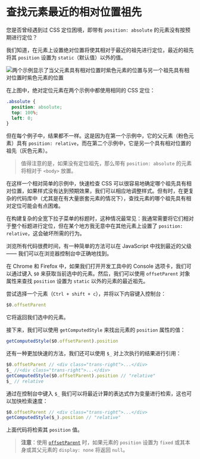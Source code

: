 # 查找元素最近的相对位置祖先

您是否曾经遇到过 CSS 定位困境，即带有 `position: absolute` 的元素没有按预期进行定位？

我们知道，在元素上设置绝对位置将使其相对于最近的祖先进行定位，最近的祖先将其 `position` 设置为 `static`（默认值）以外的值。

![两个示例显示了当父元素具有相对位置时紫色元素的位置与另一个祖先具有相对位置时紫色元素的位置](https://upload-images.jianshu.io/upload_images/18281896-615f45adbdf7c2f4.jpg?imageMogr2/auto-orient/strip%7CimageView2/2/w/1240)

在上图中，绝对定位元素在两个示例中都使用相同的 CSS 定位：

```css
.absolute {
  position: absolute;
  top: 100%;
  left: 0;
}
```

但在每个例子中，结果都不一样。这是因为在第一个示例中，它的父元素（粉色元素）具有 `position: relative`，而在第二个示例中，它是另一个具有相对位置的祖先（灰色元素）。

> 值得注意的是，如果没有定位祖先，那么带有 `position: absolute` 的元素将相对于 `<body>` 放置。

在这样一个相对简单的示例中，快速检查 CSS 可以很容易地确定哪个祖先具有相对位置，如果样式没有达到预期效果，我们可以相应地调整样式。但有时，在更复杂的代码库中（尤其是在有大量嵌套元素的情况下），查找元素的哪个祖先具有相对定位可能会有点困难。

在构建复杂的全宽下拉子菜单的标题时，这种情况最常见：我通常需要将它们相对于整个标题进行定位，但在某个地方我无意中在其他元素上设置了 `position: relative`，这会破坏所需的行为。

浏览所有代码很费时间，有一种简单的方法可以在 JavaScript 中找到最近的父级 —— 我们可以在浏览器控制台中正确地找到。

在 Chrome 和 Firefox 中，如果我们打开开发工具中的 Console 选项卡，我们可以通过键入 `$0` 来获取当前选中的元素。然后，我们可以使用 `offsetParent` 对象属性来查找 `position` 设置为 `static` 以外的元素的最近祖先。

尝试选择一个元素（`Ctrl + shift + c`），并将以下内容键入控制台：

```js
$0.offsetParent
```

它将返回我们选中的元素。

接下来，我们可以使用 `getComputedStyle` 来找出元素的 `position` 属性的值：

```js
getComputedStyle($0.offsetParent).position
```

还有一种更加快速的方法，我们还可以使用 `$_` 对上次执行的结果进行引用：

```js
$0.offsetParent // <div class="trans-right">...</div>
$_ //<div class="trans-right">...</div>
getComputedStyle($0.offsetParent).position // "relative"
$_ // relative
```

通过在控制台中键入 `$_` 我们可以将最近计算的表达式作为变量进行检索，这也可以加快检索速度：

```js
$0.offsetParent // <div class="trans-right">...</div>
getComputedStyle($_).position // "relative"
```

上面代码将检索其 `position` 值。

> **注意**：使用 [`offsetParent`](https://developer.mozilla.org/en-US/docs/Web/API/HTMLElement/offsetParent) 时，如果元素的 `position` 设置为 `fixed` 或其本身或其父元素的 `display: none` 将返回 `null`。
